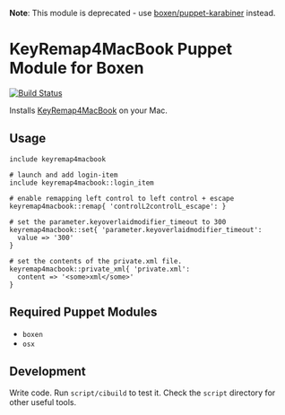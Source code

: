 **Note**: This module is deprecated - use [boxen/puppet-karabiner](https://github.com/boxen/puppet-karabiner) instead.

# KeyRemap4MacBook Puppet Module for Boxen

[![Build Status](https://travis-ci.org/boxen/puppet-keyremap4macbook.png?branch=master)](https://travis-ci.org/boxen/puppet-keyremap4macbook)

Installs [KeyRemap4MacBook](http://pqrs.org/macosx/keyremap4macbook/index.html.en) on your Mac.

## Usage

```puppet
include keyremap4macbook

# launch and add login-item
include keyremap4macbook::login_item

# enable remapping left control to left control + escape
keyremap4macbook::remap{ 'controlL2controlL_escape': }

# set the parameter.keyoverlaidmodifier_timeout to 300
keyremap4macbook::set{ 'parameter.keyoverlaidmodifier_timeout':
  value => '300'
}

# set the contents of the private.xml file.
keyremap4macbook::private_xml{ 'private.xml':
  content => '<some>xml</some>'
}
```

## Required Puppet Modules

* `boxen`
* `osx`

## Development

Write code. Run `script/cibuild` to test it. Check the `script`
directory for other useful tools.
